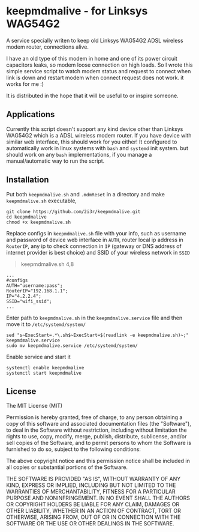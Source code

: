# keepmdmalive - for Linksys WAG54G2

A service specially writen to keep old Linksys WAG54G2 ADSL wireless modem router, 
connections alive. 

I have an old type of this modem in home and one of its power circuit capacitors leaks,
so modem loose connection on high loads. So I wrote this simple service script to watch
modem status and request to connect when link is down and restart modem when connect request 
does not work. it works for me :)

It is distributed in the hope that it will be useful to or inspire someone.

## Applications

Currently this script doesn't support any kind device other than Linksys WAG54G2 which
is a ADSL wireless modem router.
If you have device with similar web interface, this should work for you either!
It configured to automatically work in linux systems with `bash` and `systemd` init system. 
but should work on any `bash` implementations, if you manage a manual/automatic way to run 
the script.

## Installation

Put both `keepmdmalive.sh` and `.mdmReset` in a directory and make `keepmdmalive.sh` executable,
```
git clone https://github.com/2i3r/keepmdmalive.git
cd keepmdmalive
chmod +x keepmdmalive.sh
```
Replace configs in `keepmdmalive.sh` file with your info, such as username and password of device web interface in `AUTH`, router local ip address in `RouterIP`, any ip to check connection in `IP` (gateway or DNS address of internet provider is best choice) and SSID of your wireless network in `SSID`
> keepmdmalive.sh 4,8
```
...
#configs
AUTH="username:pass";
RouterIP="192.168.1.1";
IP="4.2.2.4"; 
SSID="wifi_ssid";
...
```
Enter path to `keepmdmalive.sh` in the `keepmdmalive.service` file and then move it to `/etc/systemd/system/`
```
sed "s~ExecStart=.*\.sh$~ExecStart=$(readlink -e keepmdmalive.sh)~;" keepmdmalive.service
sudo mv keepmdmalive.service /etc/systemd/system/
```
Enable service and start it
```
systemctl enable keepmdmalive
systemctl start keepmdmalive
```



## License

The MIT License (MIT)

Permission is hereby granted, free of charge, to any person obtaining a copy of this software and associated documentation files (the "Software"), to deal in the Software without restriction, including without limitation the rights to use, copy, modify, merge, publish, distribute, sublicense, and/or sell copies of the Software, and to permit persons to whom the Software is furnished to do so, subject to the following conditions:

The above copyright notice and this permission notice shall be included in all copies or substantial portions of the Software.

THE SOFTWARE IS PROVIDED "AS IS", WITHOUT WARRANTY OF ANY KIND, EXPRESS OR IMPLIED, INCLUDING BUT NOT LIMITED TO THE WARRANTIES OF MERCHANTABILITY, FITNESS FOR A PARTICULAR PURPOSE AND NONINFRINGEMENT. IN NO EVENT SHALL THE AUTHORS OR COPYRIGHT HOLDERS BE LIABLE FOR ANY CLAIM, DAMAGES OR OTHER LIABILITY, WHETHER IN AN ACTION OF CONTRACT, TORT OR OTHERWISE, ARISING FROM, OUT OF OR IN CONNECTION WITH THE SOFTWARE OR THE USE OR OTHER DEALINGS IN THE SOFTWARE.
